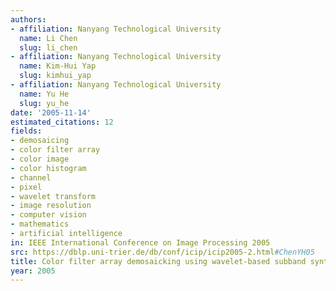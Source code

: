 ```yaml
---
authors:
- affiliation: Nanyang Technological University
  name: Li Chen
  slug: li_chen
- affiliation: Nanyang Technological University
  name: Kim-Hui Yap
  slug: kimhui_yap
- affiliation: Nanyang Technological University
  name: Yu He
  slug: yu_he
date: '2005-11-14'
estimated_citations: 12
fields:
- demosaicing
- color filter array
- color image
- color histogram
- channel
- pixel
- wavelet transform
- image resolution
- computer vision
- mathematics
- artificial intelligence
in: IEEE International Conference on Image Processing 2005
src: https://dblp.uni-trier.de/db/conf/icip/icip2005-2.html#ChenYH05
title: Color filter array demosaicking using wavelet-based subband synthesis
year: 2005
---
```

